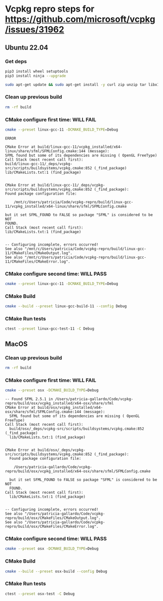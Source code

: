 # Vcpkg repro steps for https://github.com/microsoft/vcpkg/issues/31962

## Ubuntu 22.04

### Get deps

~~~bash
pip3 install wheel setuptools
pip3 install ninja --upgrade
~~~

~~~bash
sudo apt-get update && sudo apt-get install -y curl zip unzip tar libx11-dev libxrandr-dev libxi-dev libgl1-mesa-dev libudev-dev clang-12 make ninja-build cmake autoconf libtool mesa-common-dev libglu1-mesa-dev libfreetype6-dev libopenal-dev libsndfile1-dev
~~~

### Clean up previous build

~~~bash
rm -rf build
~~~

### CMake configure first time: WILL FAIL

~~~bash
cmake --preset linux-gcc-11 -DCMAKE_BUILD_TYPE=Debug
~~~

~~~
ERROR

CMake Error at build/linux-gcc-11/vcpkg_installed/x64-linux/share/sfml/SFMLConfig.cmake:144 (message):
SFML found but some of its dependencies are missing ( OpenGL FreeType)
Call Stack (most recent call first):
build/linux-gcc-11/_deps/vcpkg-src/scripts/buildsystems/vcpkg.cmake:852 (_find_package)
lib/CMakeLists.txt:1 (find_package)


CMake Error at build/linux-gcc-11/_deps/vcpkg-src/scripts/buildsystems/vcpkg.cmake:852 (_find_package):
Found package configuration file:

    /mnt/c/Users/patricia/Code/vcpkg-repro/build/linux-gcc-11/vcpkg_installed/x64-linux/share/sfml/SFMLConfig.cmake

but it set SFML_FOUND to FALSE so package "SFML" is considered to be NOT
FOUND.
Call Stack (most recent call first):
lib/CMakeLists.txt:1 (find_package)


-- Configuring incomplete, errors occurred!
See also "/mnt/c/Users/patricia/Code/vcpkg-repro/build/linux-gcc-11/CMakeFiles/CMakeOutput.log".
See also "/mnt/c/Users/patricia/Code/vcpkg-repro/build/linux-gcc-11/CMakeFiles/CMakeError.log".
~~~

### CMake configure second time: WILL PASS

~~~bash
cmake --preset linux-gcc-11 -DCMAKE_BUILD_TYPE=Debug
~~~

### CMake Build

~~~bash
cmake --build --preset linux-gcc-build-11 --config Debug
~~~

### CMake Run tests

~~~bash
ctest --preset linux-gcc-test-11 -C Debug
~~~

## MacOS

### Clean up previous build

~~~bash
rm -rf build
~~~

### CMake configure first time: WILL FAIL

~~~bash
cmake --preset osx -DCMAKE_BUILD_TYPE=Debug
~~~

~~~
-- Found SFML 2.5.1 in /Users/patricia-gallardo/Code/vcpkg-repro/build/osx/vcpkg_installed/x64-osx/share/sfml
CMake Error at build/osx/vcpkg_installed/x64-osx/share/sfml/SFMLConfig.cmake:144 (message):
  SFML found but some of its dependencies are missing ( OpenGL FreeType)
Call Stack (most recent call first):
  build/osx/_deps/vcpkg-src/scripts/buildsystems/vcpkg.cmake:852 (_find_package)
  lib/CMakeLists.txt:1 (find_package)


CMake Error at build/osx/_deps/vcpkg-src/scripts/buildsystems/vcpkg.cmake:852 (_find_package):
  Found package configuration file:

    /Users/patricia-gallardo/Code/vcpkg-repro/build/osx/vcpkg_installed/x64-osx/share/sfml/SFMLConfig.cmake

  but it set SFML_FOUND to FALSE so package "SFML" is considered to be NOT
  FOUND.
Call Stack (most recent call first):
  lib/CMakeLists.txt:1 (find_package)


-- Configuring incomplete, errors occurred!
See also "/Users/patricia-gallardo/Code/vcpkg-repro/build/osx/CMakeFiles/CMakeOutput.log".
See also "/Users/patricia-gallardo/Code/vcpkg-repro/build/osx/CMakeFiles/CMakeError.log".
~~~

### CMake configure second time: WILL PASS

~~~bash
cmake --preset osx -DCMAKE_BUILD_TYPE=Debug
~~~

### CMake Build

~~~bash
cmake --build --preset osx-build --config Debug
~~~

### CMake Run tests

~~~bash
ctest --preset osx-test -C Debug
~~~